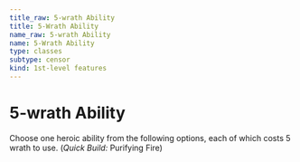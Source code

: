 ```yaml
---
title_raw: 5-wrath Ability
title: 5-Wrath Ability
name_raw: 5-wrath Ability
name: 5-Wrath Ability
type: classes
subtype: censor
kind: 1st-level features
---
```


# 5-wrath Ability

Choose one heroic ability from the following options, each of which costs 5 wrath to use. (*Quick Build:* Purifying Fire)
